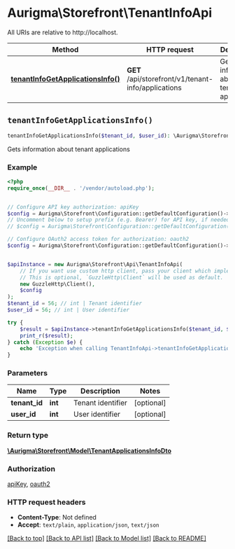 # Aurigma\Storefront\TenantInfoApi

All URIs are relative to http://localhost.

Method | HTTP request | Description
------------- | ------------- | -------------
[**tenantInfoGetApplicationsInfo()**](TenantInfoApi.md#tenantInfoGetApplicationsInfo) | **GET** /api/storefront/v1/tenant-info/applications | Gets information about tenant applications


## `tenantInfoGetApplicationsInfo()`

```php
tenantInfoGetApplicationsInfo($tenant_id, $user_id): \Aurigma\Storefront\Model\TenantApplicationsInfoDto
```

Gets information about tenant applications

### Example

```php
<?php
require_once(__DIR__ . '/vendor/autoload.php');


// Configure API key authorization: apiKey
$config = Aurigma\Storefront\Configuration::getDefaultConfiguration()->setApiKey('X-API-Key', 'YOUR_API_KEY');
// Uncomment below to setup prefix (e.g. Bearer) for API key, if needed
// $config = Aurigma\Storefront\Configuration::getDefaultConfiguration()->setApiKeyPrefix('X-API-Key', 'Bearer');

// Configure OAuth2 access token for authorization: oauth2
$config = Aurigma\Storefront\Configuration::getDefaultConfiguration()->setAccessToken('YOUR_ACCESS_TOKEN');


$apiInstance = new Aurigma\Storefront\Api\TenantInfoApi(
    // If you want use custom http client, pass your client which implements `GuzzleHttp\ClientInterface`.
    // This is optional, `GuzzleHttp\Client` will be used as default.
    new GuzzleHttp\Client(),
    $config
);
$tenant_id = 56; // int | Tenant identifier
$user_id = 56; // int | User identifier

try {
    $result = $apiInstance->tenantInfoGetApplicationsInfo($tenant_id, $user_id);
    print_r($result);
} catch (Exception $e) {
    echo 'Exception when calling TenantInfoApi->tenantInfoGetApplicationsInfo: ', $e->getMessage(), PHP_EOL;
}
```

### Parameters

Name | Type | Description  | Notes
------------- | ------------- | ------------- | -------------
 **tenant_id** | **int**| Tenant identifier | [optional]
 **user_id** | **int**| User identifier | [optional]

### Return type

[**\Aurigma\Storefront\Model\TenantApplicationsInfoDto**](../Model/TenantApplicationsInfoDto.md)

### Authorization

[apiKey](../../README.md#apiKey), [oauth2](../../README.md#oauth2)

### HTTP request headers

- **Content-Type**: Not defined
- **Accept**: `text/plain`, `application/json`, `text/json`

[[Back to top]](#) [[Back to API list]](../../README.md#endpoints)
[[Back to Model list]](../../README.md#models)
[[Back to README]](../../README.md)
